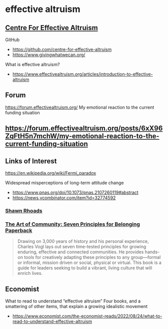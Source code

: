 # effective altruism

## [Centre For Effective Altruism](https://www.centreforeffectivealtruism.org/)

GitHub

* https://github.com/centre-for-effective-altruism
* https://www.givingwhatwecan.org/

What is effective altruism?
* https://www.effectivealtruism.org/articles/introduction-to-effective-altruism


## Forum

https://forum.effectivealtruism.org/
My emotional reaction to the current funding situation

## https://forum.effectivealtruism.org/posts/6xX96ZqFtH5n7mchW/my-emotional-reaction-to-the-current-funding-situation


## Links of Interest

https://en.wikipedia.org/wiki/Fermi_paradox

Widespread misperceptions of long-term attitude change
* https://www.pnas.org/doi/10.1073/pnas.2107260119#abstract
* https://news.ycombinator.com/item?id=32774592

### [Shawn Rhoads](https://shawnrhoads.github.io/)


### [The Art of Community: Seven Principles for Belonging Paperback ](https://www.amazon.com/Art-Community-Seven-Principles-Belonging/dp/1626568413/ref%3Dasc_df_1626568413)
>Drawing on 3,000 years of history and his personal experience, Charles Vogl lays out seven time-tested principles for growing enduring, effective and connected communities. He provides hands-on tools for creatively adapting these principles to any group—formal or informal, mission driven or social, physical or virtual. This book is a guide for leaders seeking to build a vibrant, living culture that will enrich lives.

## Economist

What to read to understand “effective altruism”
Four books, and a smattering of other items, that explain a growing idealistic movement
* https://www.economist.com/the-economist-reads/2022/08/24/what-to-read-to-understand-effective-altruism